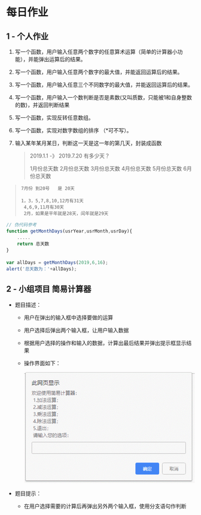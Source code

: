 # 每日作业

## 1 - 个人作业

1. 写一个函数，用户输入任意两个数字的任意算术运算（简单的计算器小功能），并能弹出运算后的结果。

2. 写一个函数，用户输入任意两个数字的最大值，并能返回运算后的结果。

3. 写一个函数，用户输入任意三个不同数字的最大值，并能返回运算后的结果。

4. 写一个函数，用户输入一个数判断是否是素数(又叫质数，只能被1和自身整数的数)，并返回判断结果

5. 写一个函数，实现反转任意数组。

6. 写一个函数，实现对数字数组的排序 （*可不写）。

7. 输入某年某月某日，判断这一天是这一年的第几天，封装成函数

   >   2019.1.1 -》 2019.7.20  有多少天？
   >
   >   1月份总天数
   >     2月份总天数
   >     3月份总天数
   >     4月份总天数
   >     5月份总天数
   >     6月份总天数
>     7月份 到20号   是 20天
>
>     1，3，5,7,8,10,12月有31天
>     ​	4,6,9,11月有30天
>     ​	2月，如果是平年就是28天，闰年就是29天

   ```js
   // 伪代码参考
   function getMonthDays(usrYear,usrMonth,usrDay){
       .....
       return 总天数
   }
   
   var allDays = getMonthDays(2019,6,16);
   alert('总天数为：'+allDays);
   ```

   

## 2 - 小组项目 简易计算器

- 题目描述：

  - 用户在弹出的输入框中选择要做的运算

  - 用户选择后弹出两个输入框，让用户输入数据

  - 根据用户选择的操作和输入的数据，计算出最后结果并弹出提示框显示结果

  - 操作界面如下：

    ![](images\图片1.png)

- 题目提示：

  - 在用户选择需要的计算后再弹出另外两个输入框，使用分支语句作判断

